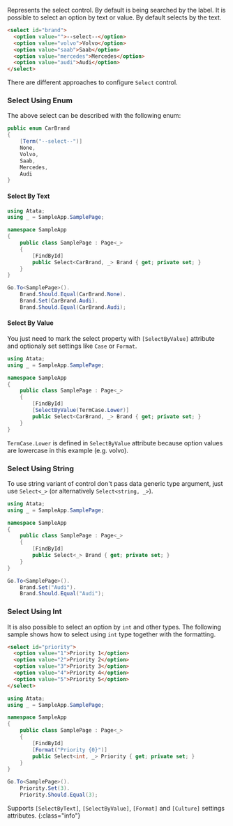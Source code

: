 Represents the select control. By default is being searched by the label. It is possible to select an option by text or value. By default selects by the text.

```html
<select id="brand">
  <option value="">--select--</option>
  <option value="volvo">Volvo</option>
  <option value="saab">Saab</option>
  <option value="mercedes">Mercedes</option>
  <option value="audi">Audi</option>
</select> 
```

There are different approaches to configure `Select` control.

### Select Using Enum

The above select can be described with the following enum:

```cs
public enum CarBrand
{
    [Term("--select--")]
    None,
    Volvo,
    Saab,
    Mercedes,
    Audi
}
```

#### Select By Text

```cs
using Atata;
using _ = SampleApp.SamplePage;

namespace SampleApp
{
    public class SamplePage : Page<_>
    {
        [FindById]
        public Select<CarBrand, _> Brand { get; private set; }
    }
}
```
```cs
Go.To<SamplePage>().
    Brand.Should.Equal(CarBrand.None).
    Brand.Set(CarBrand.Audi).
    Brand.Should.Equal(CarBrand.Audi);
```

#### Select By Value

You just need to mark the select property with `[SelectByValue]` attribute and optionaly set settings like `Case` or `Format`.

```cs
using Atata;
using _ = SampleApp.SamplePage;

namespace SampleApp
{
    public class SamplePage : Page<_>
    {
        [FindById]
        [SelectByValue(TermCase.Lower)]
        public Select<CarBrand, _> Brand { get; private set; }
    }
}
```

`TermCase.Lower` is defined in `SelectByValue` attribute because option values are lowercase in this example (e.g. volvo).

### Select Using String

To use string variant of control don't pass data generic type argument, just use `Select<_>` (or alternatively `Select<string, _>`).

```cs
using Atata;
using _ = SampleApp.SamplePage;

namespace SampleApp
{
    public class SamplePage : Page<_>
    {
        [FindById]
        public Select<_> Brand { get; private set; }
    }
}
```
```cs
Go.To<SamplePage>().
    Brand.Set("Audi").
    Brand.Should.Equal("Audi");
```

### Select Using Int

It is also possible to select an option by `int` and other types. The following sample shows how to select using `int` type together with the formatting.

```html
<select id="priority">
  <option value="1">Priority 1</option>
  <option value="2">Priority 2</option>
  <option value="3">Priority 3</option>
  <option value="4">Priority 4</option>
  <option value="5">Priority 5</option>
</select> 
```
```cs
using Atata;
using _ = SampleApp.SamplePage;

namespace SampleApp
{
    public class SamplePage : Page<_>
    {
        [FindById]
        [Format("Priority {0}")]
        public Select<int, _> Priority { get; private set; }
    }
}
```
```cs
Go.To<SamplePage>().
    Priority.Set(3).
    Priority.Should.Equal(3);
```

Supports `[SelectByText]`, `[SelectByValue]`, `[Format]` and `[Culture]` settings attributes.
{:class="info"}